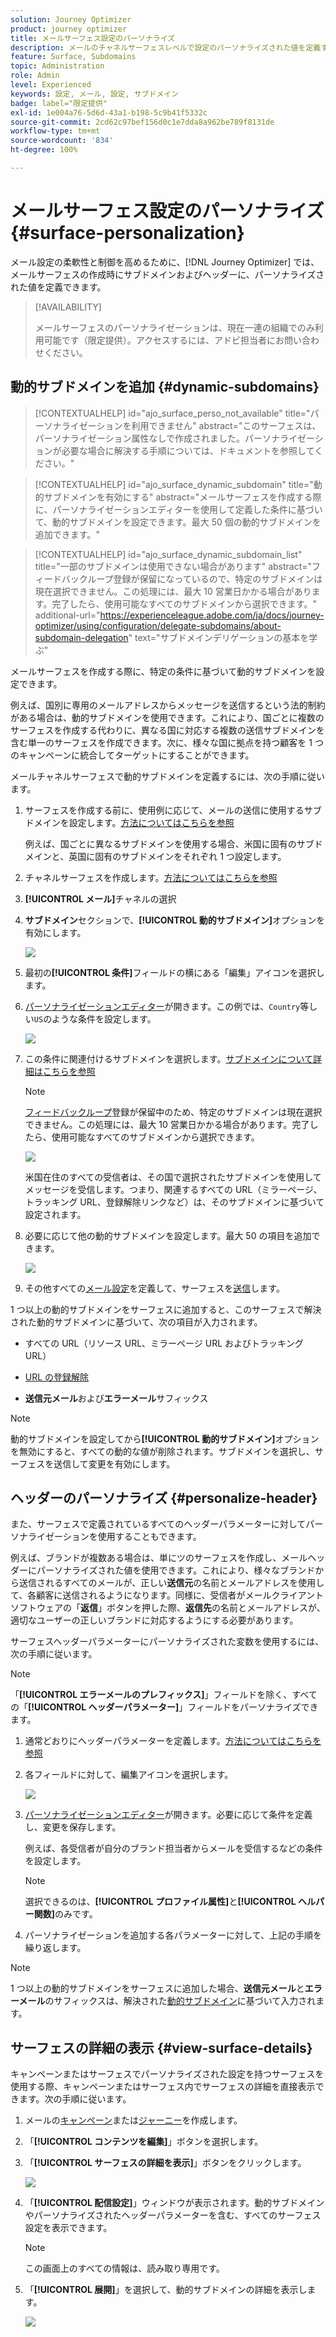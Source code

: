 ```yaml
---
solution: Journey Optimizer
product: journey optimizer
title: メールサーフェス設定のパーソナライズ
description: メールのチャネルサーフェスレベルで設定のパーソナライズされた値を定義する方法について説明します。
feature: Surface, Subdomains
topic: Administration
role: Admin
level: Experienced
keywords: 設定, メール, 設定, サブドメイン
badge: label="限定提供"
exl-id: 1e004a76-5d6d-43a1-b198-5c9b41f5332c
source-git-commit: 2cd62c97bef156d0c1e7dda8a962be789f8131de
workflow-type: tm+mt
source-wordcount: '834'
ht-degree: 100%

---
```


# メールサーフェス設定のパーソナライズ {#surface-personalization}

メール設定の柔軟性と制御を高めるために、[!DNL Journey Optimizer] では、メールサーフェスの作成時にサブドメインおよびヘッダー<!--and URL tracking parameters-->に、パーソナライズされた値を定義できます。

>[!AVAILABILITY]
>
>メールサーフェスのパーソナライゼーションは、現在一連の組織でのみ利用可能です（限定提供）。アクセスするには、アドビ担当者にお問い合わせください。

## 動的サブドメインを追加 {#dynamic-subdomains}

>[!CONTEXTUALHELP]
>id="ajo_surface_perso_not_available"
>title="パーソナライゼーションを利用できません"
>abstract="このサーフェスは、パーソナライゼーション属性なしで作成されました。パーソナライゼーションが必要な場合に解決する手順については、ドキュメントを参照してください。"

>[!CONTEXTUALHELP]
>id="ajo_surface_dynamic_subdomain"
>title="動的サブドメインを有効にする"
>abstract="メールサーフェスを作成する際に、パーソナライゼーションエディターを使用して定義した条件に基づいて、動的サブドメインを設定できます。最大 50 個の動的サブドメインを追加できます。"

>[!CONTEXTUALHELP]
>id="ajo_surface_dynamic_subdomain_list"
>title="一部のサブドメインは使用できない場合があります"
>abstract="フィードバックループ登録が保留になっているので、特定のサブドメインは現在選択できません。この処理には、最大 10 営業日かかる場合があります。完了したら、使用可能なすべてのサブドメインから選択できます。"
>additional-url="https://experienceleague.adobe.com/ja/docs/journey-optimizer/using/configuration/delegate-subdomains/about-subdomain-delegation" text="サブドメインデリゲーションの基本を学ぶ"

メールサーフェスを作成する際に、特定の条件に基づいて動的サブドメインを設定できます。

例えば、国別に専用のメールアドレスからメッセージを送信するという法的制約がある場合は、動的サブドメインを使用できます。これにより、国ごとに複数のサーフェスを作成する代わりに、異なる国に対応する複数の送信サブドメインを含む単一のサーフェスを作成できます。次に、様々な国に拠点を持つ顧客を 1 つのキャンペーンに統合してターゲットにすることができます。

メールチャネルサーフェスで動的サブドメインを定義するには、次の手順に従います。

1. サーフェスを作成する前に、使用例に応じて、メールの送信に使用するサブドメインを設定します。[方法についてはこちらを参照](../configuration/about-subdomain-delegation.md)

   例えば、国ごとに異なるサブドメインを使用する場合、米国に固有のサブドメインと、英国に固有のサブドメインをそれぞれ 1 つ設定します。

1. チャネルサーフェスを作成します。[方法についてはこちらを参照](../configuration/channel-surfaces.md)

1. **[!UICONTROL メール]**&#x200B;チャネルの選択

1. **サブドメイン**&#x200B;セクションで、**[!UICONTROL 動的サブドメイン]**&#x200B;オプションを有効にします。

   ![](assets/surface-email-dynamic-subdomain.png)

1. 最初の&#x200B;**[!UICONTROL 条件]**&#x200B;フィールドの横にある「編集」アイコンを選択します。

1. [パーソナライゼーションエディター](../personalization/personalization-build-expressions.md)が開きます。この例では、`Country`等しい`US`のような条件を設定します。

   ![](assets/surface-email-edit-condition.png)

1. この条件に関連付けるサブドメインを選択します。[サブドメインについて詳細はこちらを参照](../configuration/about-subdomain-delegation.md)

   >[!NOTE]
   >
   >[フィードバックループ](../reports/deliverability.md#feedback-loops)登録が保留中のため、特定のサブドメインは現在選択できません。この処理には、最大 10 営業日かかる場合があります。完了したら、使用可能なすべてのサブドメインから選択できます。<!--where FL registration happens? is it when delegating a subdomain and you're awaiting from subdomain validation? or is it on ISP side only?-->

   ![](assets/surface-email-select-subdomain.png)

   米国在住のすべての受信者は、その国で選択されたサブドメインを使用してメッセージを受信します。つまり、関連するすべての URL（ミラーページ、トラッキング URL、登録解除リンクなど）は、そのサブドメインに基づいて設定されます。

1. 必要に応じて他の動的サブドメインを設定します。最大 50 の項目を追加できます。

   ![](assets/surface-email-add-dynamic-subdomain.png)

   <!--Select the [IP pool](../configuration/ip-pools.md) to associate with the surface. [Learn more](email-settings.md#subdomains-and-ip-pools)-->

1. その他すべての[メール設定](email-settings.md)を定義して、サーフェスを[送信](../configuration/channel-surfaces.md#create-channel-surface)します。

1 つ以上の動的サブドメインをサーフェスに追加すると、このサーフェスで解決された動的サブドメインに基づいて、次の項目が入力されます。

* すべての URL（リソース URL、ミラーページ URL およびトラッキング URL）

* [URL の登録解除](email-settings.md#list-unsubscribe)

* **送信元メール**&#x200B;および&#x200B;**エラーメール**&#x200B;サフィックス

>[!NOTE]
>
>動的サブドメインを設定してから&#x200B;**[!UICONTROL 動的サブドメイン]**&#x200B;オプションを無効にすると、すべての動的な値が削除されます。サブドメインを選択し、サーフェスを送信して変更を有効にします。

## ヘッダーのパーソナライズ {#personalize-header}

また、サーフェスで定義されているすべてのヘッダーパラメーターに対してパーソナライゼーションを使用することもできます。

例えば、ブランドが複数ある場合は、単にツのサーフェスを作成し、メールヘッダーにパーソナライズされた値を使用できます。これにより、様々なブランドから送信されるすべてのメールが、正しい&#x200B;**送信元**&#x200B;の名前とメールアドレスを使用して、各顧客に送信されるようになります。同様に、受信者がメールクライアントソフトウェアの「**返信**」ボタンを押した際、**返信先**&#x200B;の名前とメールアドレスが、適切なユーザーの正しいブランドに対応するようにする必要があります。

サーフェスヘッダーパラメーターにパーソナライズされた変数を使用するには、次の手順に従います。

>[!NOTE]
>
>「**[!UICONTROL エラーメールのプレフィックス]**」フィールドを除く、すべての「**[!UICONTROL ヘッダーパラメーター]**」フィールドをパーソナライズできます。


1. 通常どおりにヘッダーパラメーターを定義します。[方法についてはこちらを参照](email-settings.md#email-header)

1. 各フィールドに対して、編集アイコンを選択します。

   ![](assets/surface-email-personalize-header.png)

1. [パーソナライゼーションエディター](../personalization/personalization-build-expressions.md)が開きます。必要に応じて条件を定義し、変更を保存します。

   例えば、各受信者が自分のブランド担当者からメールを受信するなどの条件を設定します。

   >[!NOTE]
   >
   >選択できるのは、**[!UICONTROL プロファイル属性]**&#x200B;と&#x200B;**[!UICONTROL ヘルパー関数]**&#x200B;のみです。

1. パーソナライゼーションを追加する各パラメーターに対して、上記の手順を繰り返します。

>[!NOTE]
>
>1 つ以上の動的サブドメインをサーフェスに追加した場合、**送信元メール**&#x200B;と&#x200B;**エラーメール**&#x200B;のサフィックスは、解決された[動的サブドメイン](#dynamic-subdomains)に基づいて入力されます。

<!--
## Use personalized URL tracking {#personalize-url-tracking}

To use personalized URL tracking prameters, follow the steps below.

1. Select the profile attribute of your choice from the personalization editor.

1. Repeat the steps above for each tracking parameter you want to personalize.

Now when the email is sent out, this parameter will be automatically appended to the end of the URL. You can then capture this parameter in web analytics tools or in performance reports.
-->

## サーフェスの詳細の表示 {#view-surface-details}

キャンペーンまたはサーフェスでパーソナライズされた設定を持つサーフェスを使用する際、キャンペーンまたはサーフェス内でサーフェスの詳細を直接表示できます。次の手順に従います。

1. メールの[キャンペーン](../campaigns/create-campaign.md)または[ジャーニー](../building-journeys/journey-gs.md)を作成します。

1. 「**[!UICONTROL コンテンツを編集]**」ボタンを選択します。

1. 「**[!UICONTROL サーフェスの詳細を表示]**」ボタンをクリックします。

   ![](assets/campaign-view-surface-details.png)

1. 「**[!UICONTROL 配信設定]**」ウィンドウが表示されます。動的サブドメインやパーソナライズされたヘッダーパラメーターを含む、すべてのサーフェス設定を表示できます。

   >[!NOTE]
   >
   >この画面上のすべての情報は、読み取り専用です。

1. 「**[!UICONTROL 展開]**」を選択して、動的サブドメインの詳細を表示します。

   ![](assets/campaign-delivery-settings-subdomain-expand.png)

